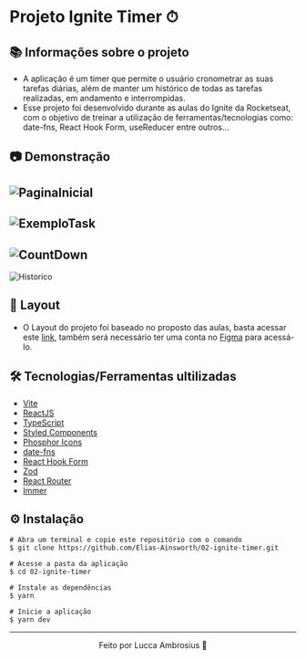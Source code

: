 # Projeto Ignite Timer ⏱

## 📚 Informações sobre o projeto

* A aplicação é um timer que permite o usuário cronometrar as suas tarefas diárias, além de manter um histórico de todas as tarefas realizadas, em andamento e interrompidas.
* Esse projeto foi desenvolvido durante as aulas do Ignite da Rocketseat, com o objetivo de treinar a utilização de ferramentas/tecnologias como: date-fns, React Hook Form, useReducer entre outros…


## 📷 Demonstração

![PaginaInicial](https://user-images.githubusercontent.com/107319227/211501393-c916367b-a34d-4692-9cac-9660e1f635a6.png)
---
![ExemploTask](https://user-images.githubusercontent.com/107319227/211501642-fc9e349d-7c5b-4e47-9d34-b65ba2176017.png)
---
![CountDown](https://user-images.githubusercontent.com/107319227/211501565-e4ffa501-6fc9-4282-b96d-df798725d181.png)
---
![Historico](https://user-images.githubusercontent.com/107319227/211501693-9da3b022-3873-4a01-8259-a055da300325.png)


## 🎨 Layout

* O Layout do projeto foi baseado no proposto das aulas, basta acessar este [link](https://www.figma.com/file/nCeslCY32mG7newtwTpuks/Ignite-Timer-(Community)?node-id=11%3A599), também será necessário ter uma conta no [Figma](https://www.figma.com/) para acessá-lo.


## 🛠️ Tecnologias/Ferramentas ultilizadas

* [Vite](https://vitejs.dev/)
* [ReactJS](https://reactjs.org/)
* [TypeScript](https://www.typescriptlang.org/)
* [Styled Components](https://styled-components.com/docs)
* [Phosphor Icons](https://phosphoricons.com/)
* [date-fns](https://date-fns.org/docs/Getting-Started)
* [React Hook Form](https://react-hook-form.com/)
* [Zod](https://github.com/colinhacks/zod)
* [React Router](https://reactrouter.com/en/v6.3.0/getting-started/overview)
* [Immer](https://github.com/immerjs/immer)
 
## ⚙️ Instalação
```
# Abra um terminal e copie este repositório com o comando
$ git clone https://github.com/Elias-Ainsworth/02-ignite-timer.git
```
```
# Acesse a pasta da aplicação
$ cd 02-ignite-timer

# Instale as dependências
$ yarn

# Inicie a aplicação
$ yarn dev
```
---


<p align="center">Feito por Lucca Ambrosius 🦊</p>
